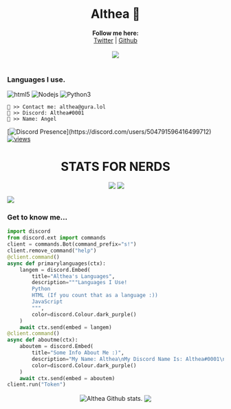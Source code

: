 <h1 align=center>Althea 🌠</h1>


<p align="center">
  <b>Follow me here:</b><br>
  <a href="https://twitter.com/ccybrpnk">Twitter</a> |
  <a href="https://github.com/4k0">Github</a>
  <br><br>
  <img src="https://64.media.tumblr.com/94405cfd431c45b52a4dc0f228276687/tumblr_obhulhi6621uc9x1zo1_500.gifv">
  <br><br>
</p>



### Languages I use.
<p>
  <img alt="html5" src="https://img.shields.io/badge/-HTML5-E34F26?style=flat-square&logo=html5&logoColor=white" />
  <img alt="Nodejs" src="https://img.shields.io/badge/-Nodejs-43853d?style=flat-square&logo=Node.js&logoColor=white" />
  <img alt="Python3" src="https://img.shields.io/badge/-Python3-cf9006?style=flat-square&logo=Python&logoColor=white" />
</p>

```
📧 >> Contact me: althea@gura.lol
📧 >> Discord: Althea#0001
👨 >> Name: Angel
```

[![Discord Presence](https://lanyard-profile-readme.vercel.app/api/504791596416499712?theme=dark&bg=0ecf&animated=true&hideDiscrim=true&borderRadius=10px&idleMessage=Probably%20doing%20something%20else...)](https://discord.com/users/504791596416499712)
[![views](https://komarev.com/ghpvc/?username=4k0&label=Views&color=161b22)](https://github.com/4k0)

<h1 align="center">STATS FOR NERDS</h1>
<p align="center">
  <img src="">
  <img src="https://img.shields.io/github/stars/4k0?style=social">
  <img src="https://visitor-badge.laobi.icu/badge?page_id=4k0.4k0">
</p>

<img src="https://activity-graph.herokuapp.com/graph?username=4k0">



### Get to know me...
```py
import discord
from discord.ext import commands
client = commands.Bot(command_prefix="s!")
client.remove_command("help")
@client.command()
async def primarylanguages(ctx):
    langem = discord.Embed(
        title="Althea's Languages",
        description="""Languages I Use!
        Python
        HTML (If you count that as a language :))
        JavaScript
        """,
        color=discord.Colour.dark_purple()
    )
    await ctx.send(embed = langem)
@client.command()
async def aboutme(ctx):
    aboutem = discord.Embed(
        title="Some Info About Me :)",
        description="My Name: Althea\nMy Discord Name Is: Althea#0001\nTwitter Name: @ccybrpnk\nMy Location: Mexico\nMy Hobbies: Coding, Gaming, Eating.",
        color=discord.Colour.dark_purple()
    )
    await ctx.send(embed = aboutem)
client.run("Token")
```
<p align='center'>
  <img align="center" src="https://github-readme-stats.vercel.app/api?username=4k0&show_icons=true&include_all_commits=true&theme=radical" alt="Althea Github stats." />
  <img align="center" src="https://github-readme-stats.vercel.app/api/top-langs/?username=4k0&layout=compact&theme=radical" />
</p>
